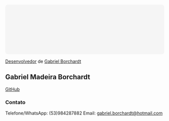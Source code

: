<div class="canva-embed" data-height-ratio="0.3036" data-design-id="DAC-8QoOY_w" style="padding:30.36% 5px 5px 5px;background:rgba(0,0,0,0.03);border-radius:8px;"></div>

<script async src="https://sdk.canva.com/v1/embed.js"></script>
<a href="https://www.canva.com/design/DAC-8QoOY_w/view?utm_content=DAC-8QoOY_w&utm_campaign=designshare&utm_medium=embeds&utm_source=link" target="_blank">Desenvolvedor</a> de <a href="https://www.canva.com/gabriel.borchardt?utm_campaign=designshare&utm_medium=embeds&utm_source=link" target="_blank">Gabriel Borchardt</a>

## Gabriel Madeira Borchardt

<a href="https://github.com/gabrielborchardt">GitHub</a>

### Contato

Telefone/WhatsApp: (53)984287882
Email: gabriel.borchardt@hotmail.com
